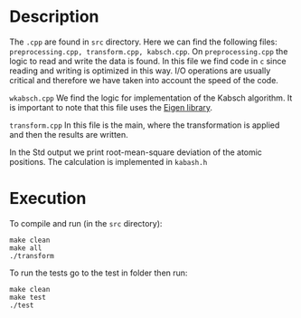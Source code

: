 # Description

The `.cpp` are found in `src` directory. Here we can find the following files: `preprocessing.cpp, transform.cpp, kabsch.cpp`. On `preprocessing.cpp` the logic to read and write the data is found. In this file we find code in `c` since reading and writing is optimized in this way. I/O operations are usually critical and therefore we have taken into account the speed of the code.

`wkabsch.cpp` We find the logic for implementation of the Kabsch algorithm. It is important to note that this file uses the [Eigen library](https://eigen.tuxfamily.org/index.php?title=Main_Page).

`transform.cpp` In this file is the main, where the transformation is applied and then the results are written.

In the Std output we print root-mean-square deviation of the atomic positions. The calculation is implemented in `kabash.h`

# Execution

To compile and run (in the `src` directory):

```
make clean
make all
./transform
```

To run the tests go to the test in folder then run:

```
make clean
make test
./test
```
